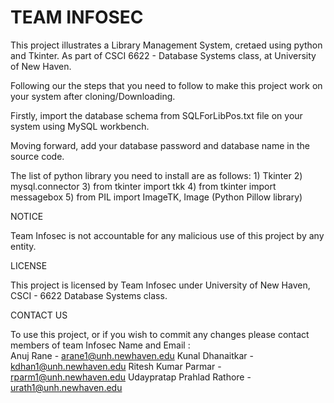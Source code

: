 # TEAM INFOSEC
This project illustrates a Library Management System, cretaed using python and Tkinter. As part of CSCI 6622 - Database Systems class, at University of New Haven.

Following our the steps that you need to follow to make this project work on your system after cloning/Downloading.

Firstly, import the database schema from SQLForLibPos.txt file on your system using MySQL workbench.

Moving forward, add your database password and database name in the source code.

The list of python library you need to install are as follows:
      1) Tkinter
      2) mysql.connector
      3) from tkinter import tkk
      4) from tkinter import messagebox
      5) from PIL import ImageTK, Image (Python Pillow library)


NOTICE

Team Infosec is not accountable for any malicious use of this project by any entity. 




LICENSE

This project is licensed by Team Infosec under University of New Haven, CSCI - 6622 Database Systems class. 



CONTACT US

To use this project, or if you wish to commit any changes please contact members of team Infosec 
Name and Email :  
                  Anuj Rane - arane1@unh.newhaven.edu
                  Kunal Dhanaitkar - kdhan1@unh.newhaven.edu
                  Ritesh Kumar Parmar - rparm1@unh.newhaven.edu
                  Udaypratap Prahlad Rathore - urath1@unh.newhaven.edu
